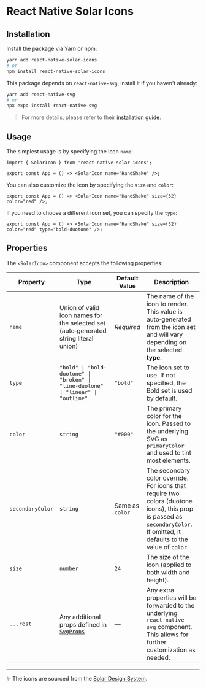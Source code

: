 # React Native Solar Icons

## Installation

Install the package via Yarn or npm:

```bash
yarn add react-native-solar-icons
# or
npm install react-native-solar-icons
```
This package depends on `react-native-svg`, install it if you haven't already:
```bash
yarn add react-native-svg
# or
npx expo install react-native-svg
```
> For more details, please refer to their [installation guide](https://github.com/480-Design/Solar-Icon-Set).

## Usage

The simplest usage is by specifying the icon `name`:
```tsx
import { SolarIcon } from 'react-native-solar-icons';

export const App = () => <SolarIcon name="HandShake" />;
```

You can also customize the icon by specifying the `size` and `color`:
```tsx
export const App = () => <SolarIcon name="HandShake" size={32} color="red" />;
```

If you need to choose a different icon set, you can specify the `type`:
```tsx
export const App = () => <SolarIcon name="HandShake" size={32} color="red" type="bold-duotone" />;
```

## Properties
The `<SolarIcon>` component accepts the following properties:

| Property         | Type                                                                                                     | Default Value   | Description                                                                                                                                                                |
|------------------|----------------------------------------------------------------------------------------------------------|-----------------|----------------------------------------------------------------------------------------------------------------------------------------------------------------------------|
| `name`           | Union of valid icon names for the selected set (auto‑generated string literal union)                     | *Required*      | The name of the icon to render. This value is auto‑generated from the icon set and will vary depending on the selected **type**.                                           |
| `type`           | `"bold" \| "bold-duotone" \| "broken" \| "line-duotone" \| "linear" \| "outline"`                        | `"bold"`        | The icon set to use. If not specified, the Bold set is used by default.                                                                                                    |
| `color`          | `string`                                                                                                 | `"#000"`        | The primary color for the icon. Passed to the underlying SVG as `primaryColor` and used to tint most elements.                                                             |
| `secondaryColor` | `string`                                                                                                 | Same as `color` | The secondary color override. For icons that require two colors (duotone icons), this prop is passed as `secondaryColor`. If omitted, it defaults to the value of `color`. |
| `size`           | `number`                                                                                                 | `24`            | The size of the icon (applied to both width and height).                                                                                                                   |
| `...rest`        | Any additional props defined in [`SvgProps`](https://github.com/react-native-svg/react-native-svg#props) | —               | Any extra properties will be forwarded to the underlying `react-native-svg` component. This allows for further customization as needed.                                    |


---

✨ The icons are sourced from the [Solar Design System](https://github.com/480-Design/Solar-Icon-Set).